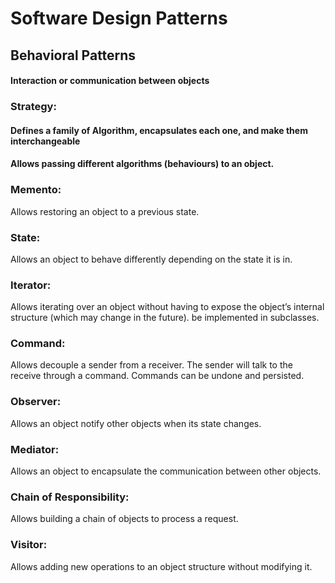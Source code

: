# Software Design Patterns

## Behavioral Patterns 
#### Interaction or communication between objects
### Strategy:
#### Defines a family of Algorithm, encapsulates each one, and make them interchangeable
#### Allows passing different algorithms (behaviours) to an object.


### Memento: 
Allows restoring an object to a previous state.
### State: 
Allows an object to behave differently depending on the state it is in.
### Iterator:
Allows iterating over an object without having to expose the object’s
internal structure (which may change in the future).
be implemented in subclasses.
### Command:
Allows decouple a sender from a receiver. The sender will talk to
the receive through a command. Commands can be undone and persisted.
### Observer:
Allows an object notify other objects when its state changes.
### Mediator:
Allows an object to encapsulate the communication between other
objects.
### Chain of Responsibility:
Allows building a chain of objects to process a
request.
### Visitor:
Allows adding new operations to an object structure without
modifying it.